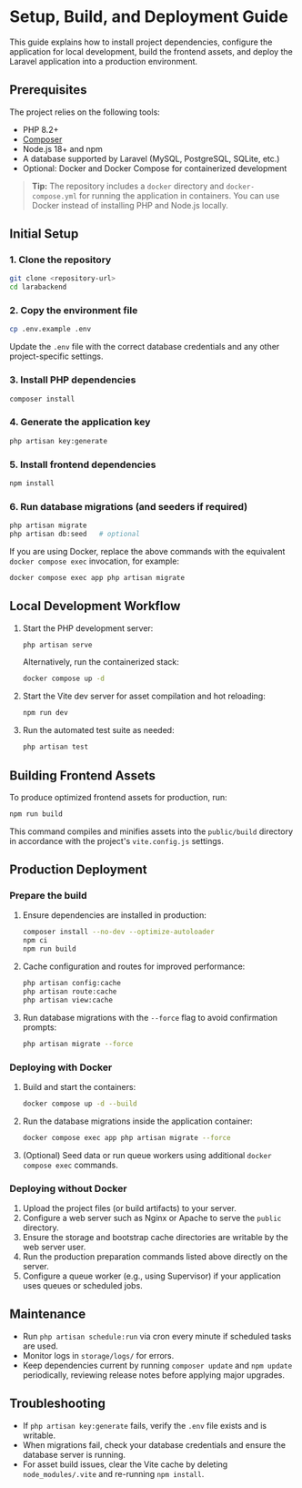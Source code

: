 # Setup, Build, and Deployment Guide

This guide explains how to install project dependencies, configure the
application for local development, build the frontend assets, and deploy the
Laravel application into a production environment.

## Prerequisites

The project relies on the following tools:

- PHP 8.2+
- [Composer](https://getcomposer.org/download/)
- Node.js 18+ and npm
- A database supported by Laravel (MySQL, PostgreSQL, SQLite, etc.)
- Optional: Docker and Docker Compose for containerized development

> **Tip:** The repository includes a `docker` directory and
> `docker-compose.yml` for running the application in containers. You can use
> Docker instead of installing PHP and Node.js locally.

## Initial Setup

### 1. Clone the repository

```bash
git clone <repository-url>
cd larabackend
```

### 2. Copy the environment file

```bash
cp .env.example .env
```

Update the `.env` file with the correct database credentials and any other
project-specific settings.

### 3. Install PHP dependencies

```bash
composer install
```

### 4. Generate the application key

```bash
php artisan key:generate
```

### 5. Install frontend dependencies

```bash
npm install
```

### 6. Run database migrations (and seeders if required)

```bash
php artisan migrate
php artisan db:seed   # optional
```

If you are using Docker, replace the above commands with the equivalent
`docker compose exec` invocation, for example:

```bash
docker compose exec app php artisan migrate
```

## Local Development Workflow

1. Start the PHP development server:

   ```bash
   php artisan serve
   ```

   Alternatively, run the containerized stack:

   ```bash
   docker compose up -d
   ```

2. Start the Vite dev server for asset compilation and hot reloading:

   ```bash
   npm run dev
   ```

3. Run the automated test suite as needed:

   ```bash
   php artisan test
   ```

## Building Frontend Assets

To produce optimized frontend assets for production, run:

```bash
npm run build
```

This command compiles and minifies assets into the `public/build` directory in
accordance with the project's `vite.config.js` settings.

## Production Deployment

### Prepare the build

1. Ensure dependencies are installed in production:

   ```bash
   composer install --no-dev --optimize-autoloader
   npm ci
   npm run build
   ```

2. Cache configuration and routes for improved performance:

   ```bash
   php artisan config:cache
   php artisan route:cache
   php artisan view:cache
   ```

3. Run database migrations with the `--force` flag to avoid confirmation
   prompts:

   ```bash
   php artisan migrate --force
   ```

### Deploying with Docker

1. Build and start the containers:

   ```bash
   docker compose up -d --build
   ```

2. Run the database migrations inside the application container:

   ```bash
   docker compose exec app php artisan migrate --force
   ```

3. (Optional) Seed data or run queue workers using additional `docker compose
   exec` commands.

### Deploying without Docker

1. Upload the project files (or build artifacts) to your server.
2. Configure a web server such as Nginx or Apache to serve the `public`
   directory.
3. Ensure the storage and bootstrap cache directories are writable by the web
   server user.
4. Run the production preparation commands listed above directly on the server.
5. Configure a queue worker (e.g., using Supervisor) if your application uses
   queues or scheduled jobs.

## Maintenance

- Run `php artisan schedule:run` via cron every minute if scheduled tasks are
  used.
- Monitor logs in `storage/logs/` for errors.
- Keep dependencies current by running `composer update` and `npm update`
  periodically, reviewing release notes before applying major upgrades.

## Troubleshooting

- If `php artisan key:generate` fails, verify the `.env` file exists and is
  writable.
- When migrations fail, check your database credentials and ensure the database
  server is running.
- For asset build issues, clear the Vite cache by deleting `node_modules/.vite`
  and re-running `npm install`.


